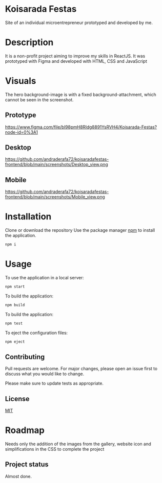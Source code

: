 # Koisarada Festas
Site of an individual microentrepreneur prototyped and developed by me.

# Description
It is a non-profit project aiming to improve my skills in ReactJS. It was prototyped with Figma and developed with HTML, CSS and JavaScript

# Visuals
The hero background-image is with a fixed background-attachment, which cannot be seen in the screenshot.
## Prototype
https://www.figma.com/file/bI98pmH8RIdg8891YsRVH4/Koisarada-Festas?node-id=0%3A1
## Desktop
https://github.com/andraderafa72/koisaradafestas-frontend/blob/main/screenshots/Desktop_view.png
## Mobile
https://github.com/andraderafa72/koisaradafestas-frontend/blob/main/screenshots/Mobile_view.png
# Installation

Clone or download the repository
Use the package manager [npm](https://nodejs.org/en/download/) to install the application.
```bash
npm i
```

# Usage
To use the application in a local server:
```bash
npm start
```
To build the application:
```bash
npm build
```

To build the application:
```bash
npm test

```
To eject the configuration files:
```bash
npm eject
```

## Contributing
Pull requests are welcome. For major changes, please open an issue first to discuss what you would like to change.

Please make sure to update tests as appropriate.

## License
[MIT](https://choosealicense.com/licenses/mit/)


# Roadmap
Needs only the addition of the images from the gallery, website icon and simplifications in the CSS to complete the project

## Project status
Almost done.



